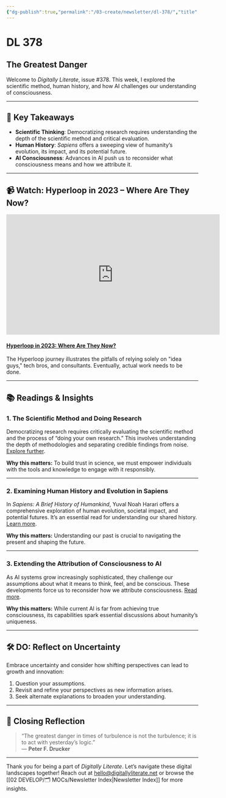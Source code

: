 ```yaml
---
{"dg-publish":true,"permalink":"/03-create/newsletter/dl-378/","title":"The Greatest Danger","tags":["ai-consciousness","human-history","scientific-method","critical-thinking"]}
---
```



# DL 378

## The Greatest Danger

Welcome to _Digitally Literate_, issue #378. This week, I explored the scientific method, human history, and how AI challenges our understanding of consciousness.

---

## 🔖 Key Takeaways
- **Scientific Thinking**: Democratizing research requires understanding the depth of the scientific method and critical evaluation.
- **Human History**: *Sapiens* offers a sweeping view of humanity’s evolution, its impact, and its potential future.
- **AI Consciousness**: Advances in AI push us to reconsider what consciousness means and how we attribute it.

---

## 📹 Watch: Hyperloop in 2023 – Where Are They Now?

<iframe width="560" height="315" src="https://www.youtube.com/embed/tryzj05cpX0?si=dlMJr4rt12NpJoLa" title="YouTube video player" frameborder="0" allow="accelerometer; autoplay; clipboard-write; encrypted-media; gyroscope; picture-in-picture; web-share" allowfullscreen></iframe>

#### [Hyperloop in 2023: Where Are They Now?](https://www.youtube.com/watch?v=tryzj05cpX0)

The Hyperloop journey illustrates the pitfalls of relying solely on "idea guys," tech bros, and consultants. Eventually, actual work needs to be done.

---

## 📚 Readings & Insights

### 1. **The Scientific Method and Doing Research**
Democratizing research requires critically evaluating the scientific method and the process of “doing your own research.” This involves understanding the depth of methodologies and separating credible findings from noise. [Explore further](https://wiobyrne.com/doing-research/).

**Why this matters:** To build trust in science, we must empower individuals with the tools and knowledge to engage with it responsibly.

---

### 2. **Examining Human History and Evolution in Sapiens**
In *Sapiens: A Brief History of Humankind*, Yuval Noah Harari offers a comprehensive exploration of human evolution, societal impact, and potential futures. It’s an essential read for understanding our shared history. [Learn more](https://wiobyrne.com/sapiens/).

**Why this matters:** Understanding our past is crucial to navigating the present and shaping the future.

---

### 3. **Extending the Attribution of Consciousness to AI**
As AI systems grow increasingly sophisticated, they challenge our assumptions about what it means to think, feel, and be conscious. These developments force us to reconsider how we attribute consciousness. [Read more](https://wiobyrne.com/extending-the-attribution-of-consciousness/).

**Why this matters:** While current AI is far from achieving true consciousness, its capabilities spark essential discussions about humanity’s uniqueness.

---

## 🛠️ DO: Reflect on Uncertainty

Embrace uncertainty and consider how shifting perspectives can lead to growth and innovation:
1. Question your assumptions.
2. Revisit and refine your perspectives as new information arises.
3. Seek alternate explanations to broaden your understanding.

---

## 🌟 Closing Reflection

> “The greatest danger in times of turbulence is not the turbulence; it is to act with yesterday’s logic.”  
> — **Peter F. Drucker**

---

Thank you for being a part of _Digitally Literate_. Let’s navigate these digital landscapes together! Reach out at hello@digitallyliterate.net or browse the [[02 DEVELOP/🗂️ MOCs/Newsletter Index\|Newsletter Index]] for more insights.

